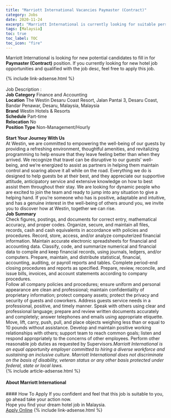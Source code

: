```yaml
---
title: "Marriott International Vacancies Paymaster (Contract)" 
category: Jobs 
date: 2020-11-24 
excerpt: "Marriott International is currently looking for suitable person to fill in the Paymaster (Contract) which positioned at Malaysia" 
tags: [Malaysia] 
toc: true 
toc_label: TOC 
toc_icon: "fire" 
--- 
```


<p>Marriott International is looking for new potential candidates to fill in for <b>Paymaster (Contract)</b> position. If you currently looking for new hotel job opportunities and qualified with the job desc, feel free to apply this job.
</p>{% include link-adsense.html %} 
<div><br>Job Description :<br><b>Job Category</b> Finance and Accounting<br><b>Location</b> The Westin Desaru Coast Resort, Jalan Pantai 3, Desaru Coast, Bandar Penawar, Desaru, Malaysia, Malaysia<br><b>Brand</b> Westin Hotels &amp; Resorts<br><b>Schedule</b> Part-time<br><b>Relocation</b> No<br><b>Position Type</b> Non-Management/Hourly<br><b><br>Start Your Journey With Us</b><br>At Westin, we are committed to empowering the well-being of our guests by providing a refreshing environment, thoughtful amenities, and revitalizing programming to help ensure that they leave feeling better than when they arrived. We recognize that travel can be disruptive to our guests&#8217; well-being, and we&#8217;re energized to assist as partners in helping them maintain control and soaring above it all while on the road. Everything we do is designed to help guests be at their best, and they appreciate our supportive attitude, anticipatory service and extensive knowledge on how to best assist them throughout their stay. We are looking for dynamic people who are excited to join the team and ready to jump into any situation to give a helping hand. If you&#8217;re someone who has is positive, adaptable and intuitive, and has a genuine interest in the well-being of others around you, we invite you to discover how at Westin, together we can rise.<br><b>Job Summary</b><br>Check figures, postings, and documents for correct entry, mathematical accuracy, and proper codes. Organize, secure, and maintain all files, records, cash and cash equivalents in accordance with policies and procedures. Record, store, access, and/or analyze computerized financial information. Maintain accurate electronic spreadsheets for financial and accounting data. Classify, code, and summarize numerical and financial data to compile and keep financial records, using journals, ledgers, and/or computers. Prepare, maintain, and distribute statistical, financial, accounting, auditing, or payroll reports and tables. Complete period-end closing procedures and reports as specified. Prepare, review, reconcile, and issue bills, invoices, and account statements according to company procedures.<br>Follow all company policies and procedures; ensure uniform and personal appearance are clean and professional; maintain confidentiality of proprietary information; protect company assets; protect the privacy and security of guests and coworkers. Address guests service needs in a professional, positive, and timely manner. Speak with others using clear and professional language; prepare and review written documents accurately and completely; answer telephones and emails using appropriate etiquette. Move, lift, carry, push, pull, and place objects weighing less than or equal to 10 pounds without assistance. Develop and maintain positive working relationships with others; support team to reach common goals; listen and respond appropriately to the concerns of other employees. Perform other reasonable job duties as requested by Supervisors.<i>Marriott International is an equal opportunity employer committed to hiring a diverse workforce and sustaining an inclusive culture. Marriott International does not discriminate on the basis of disability, veteran status or any other basis protected under federal, state or local laws.</i><br></div> 
{% include article-adsense.html %} 
<div><div><div><div><div> <h4>About <span>Marriott International</span></h4></div></div></div></div></div> 
#### How To Apply 
If you confident and feel that this job is suitable to you, go ahead take your action now. <br/> 
Hope you find your dream hotel job in Malaysia. <br/> 
<a href="https://www.monster.com.my/seeker/job-apply?id=2055197&autoApply=true" class="btn btn--info" target="_blank" rel="nofollow noopenner">Apply Online</a> 
{% include link-adsense.html %} 
